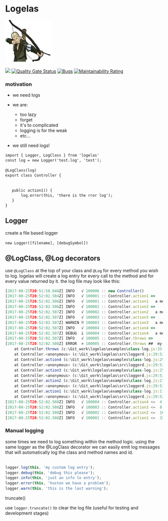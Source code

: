 # Logelas

<a href="https://travis-ci.org/nodulusteam/logelas">
<img src="./logelas.png" alt="Drawing" style="max-width: 150px!important;"/>
</a>

[<img src="https://travis-ci.org/nodulusteam/logelas.svg?branch=master">](https://travis-ci.org/nodulusteam/logelas) 
 [![Quality Gate Status](https://sonarcloud.io/api/project_badges/measure?project=nodulusteam_logelas&metric=alert_status)](https://sonarcloud.io/dashboard?id=nodulusteam_logelas)
[![Bugs](https://sonarcloud.io/api/project_badges/measure?project=nodulusteam_logelas&metric=bugs)](https://sonarcloud.io/dashboard?id=nodulusteam_logelas)
[![Maintainability Rating](https://sonarcloud.io/api/project_badges/measure?project=nodulusteam_logelas&metric=sqale_rating)](https://sonarcloud.io/dashboard?id=nodulusteam_logelas)

### motivation
* we need logs
* we are: 
    * too lazy
    * forget   
    * it's to complicated
    * logging is for the weak
    * etc...

* we still need logs!

 ```
import { Logger, LogClass } from 'logelas'
const log = new Logger('test.log', 'test');

@LogClass(log)
export class Controller {

   
    public action1() {
        log.error(this, 'there is the rror log');
    }
}

 ```

## Logger
create a file based logger

`new Logger([filename], [debugSymbol])`


## @LogClass, @Log  decorators

use `@LogClass` at the top of your class and `@Log` for every method you wish to log.
logelas will create a log entry for every call to the method and for every value returned by it. the log file may look like this:
```javascript
[2017-08-25T20:51:58.848Z] INFO   √ 100006 :: new Controller() 
[2017-08-25T20:52:02.504Z] INFO   √ 100001 :: Controller.action1 =>  
[2017-08-25T20:52:02.506Z] INFO   √ 100001 :: Controller.action1   a message from inside the method
[2017-08-25T20:52:02.506Z] INFO   √ 100002 :: Controller.action2 =>  
[2017-08-25T20:52:02.507Z] INFO   √ 100002 :: Controller.action2   a message from inside the method
[2017-08-25T20:52:02.507Z] INFO   √ 100003 :: Controller.action3 =>  
[2017-08-25T20:52:02.507Z] WARNIN ‼ 100003 :: Controller.action3   a message from inside the method
[2017-08-25T20:52:02.507Z] INFO   √ 100004 :: Controller.action4 =>  
[2017-08-25T20:52:02.507Z] DEBUG  i 100004 :: Controller.action4   a message from inside the method
[2017-08-25T20:52:02.507Z] INFO   √ 100005 :: Controller.throws =>  
[2017-08-25T20:52:02.508Z] ERROR  × 100005 :: Controller.throws ##  my bad Error: my bad
    at Controller.throws (c:\Git_work\logelas\examples\class-log.js:33:16)
    at Controller.<anonymous> (c:\Git_work\logelas\src\loggerd.js:29:53)
    at Controller.action4 (c:\Git_work\logelas\examples\class-log.js:29:14)
    at Controller.<anonymous> (c:\Git_work\logelas\src\loggerd.js:29:53)
    at Controller.action3 (c:\Git_work\logelas\examples\class-log.js:25:21)
    at Controller.<anonymous> (c:\Git_work\logelas\src\loggerd.js:29:53)
    at Controller.action2 (c:\Git_work\logelas\examples\class-log.js:21:21)
    at Controller.<anonymous> (c:\Git_work\logelas\src\loggerd.js:29:53)
    at Controller.action1 (c:\Git_work\logelas\examples\class-log.js:17:21)
    at Controller.<anonymous> (c:\Git_work\logelas\src\loggerd.js:29:53)
[2017-08-25T20:52:02.508Z] INFO   √ 100004 :: Controller.action4 <=  4
[2017-08-25T20:52:02.508Z] INFO   √ 100003 :: Controller.action3 <=  8
[2017-08-25T20:52:02.508Z] INFO   √ 100002 :: Controller.action2 <=  16
[2017-08-25T20:52:02.508Z] INFO   √ 100001 :: Controller.action1 <=  32
```


### Manual logging
some times we need to log something within the method logic. using the same logger as the @LogClass decorator we can easily emit log messages that will automatically log the class and method names and id.

```javascript

logger.log(this, 'my custom log entry');
logger.debug(this, 'debug this please');
logger.info(this, 'just an info lo entry');
logger.error(this, 'huston we have a problem');
logger.warn(this, 'this is the last warning');

```

truncate()

use `logger.truncate()` to clear the log file (useful for testing and development stages)